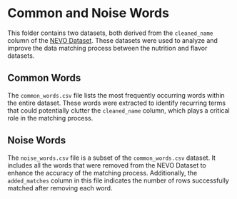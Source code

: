 # Common and Noise Words

This folder contains two datasets, both derived from the `cleaned_name` column of the [NEVO Dataset](/Data/Nutrition/). These datasets were used to analyze and improve the data matching process between the nutrition and flavor datasets.

## Common Words

The `common_words.csv` file lists the most frequently occurring words within the entire dataset. These words were extracted to identify recurring terms that could potentially clutter the `cleaned_name` column, which plays a critical role in the matching process.

## Noise Words

The `noise_words.csv` file is a subset of the `common_words.csv` dataset. It includes all the words that were removed from the NEVO Dataset to enhance the accuracy of the matching process. Additionally, the `added_matches` column in this file indicates the number of rows successfully matched after removing each word.
